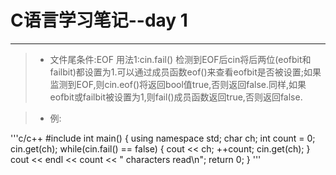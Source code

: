 # C语言学习笔记--day 1
***
>* 文件尾条件:EOF 
用法1:cin.fail()
检测到EOF后cin将后两位(eofbit和failbit)都设置为1.可以通过成员函数eof()来查看eofbit是否被设置;如果监测到EOF,则cin.eof()将返回bool值true,否则返回false.同样,如果eofbit或failbit被设置为1,则fail()成员函数返回true,否则返回false.

>* 例:

'''c/c++
  #include<iostream>
int main()
{
  using namespace std;
  char ch;
  int count = 0;
  cin.get(ch);
  while(cin.fail() == false)
  {
    cout << ch;
    ++count;
    cin.get(ch);
  }
  cout << endl << count << " characters read\n";
  return 0;
}
'''
